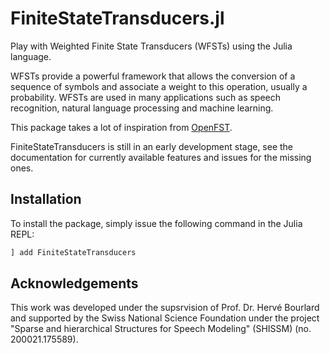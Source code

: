 # FiniteStateTransducers.jl

Play with Weighted Finite State Transducers (WFSTs) using the Julia language.

WFSTs provide a powerful framework that allows the conversion of a sequence of symbols and associate a weight to this operation, usually a probability. 
WFSTs are used in many applications such as speech recognition, natural language processing and machine learning.

This package takes a lot of inspiration from [OpenFST](http://openfst.org/twiki/bin/view/FST/DeterminizeDoc).

FiniteStateTransducers is still in an early development stage, see the documentation for currently available features and issues for the missing ones.

## Installation

To install the package, simply issue the following command in the Julia REPL:

```julia
] add FiniteStateTransducers
```

## Acknowledgements

This work was developed under 
the supsrvision of Prof. Dr. Hervé Bourlard
and supported by the Swiss National Science Foundation
under the project 
"Sparse and hierarchical Structures for Speech Modeling" (SHISSM)
(no. 200021.175589).
